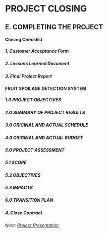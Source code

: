 # PROJECT CLOSING

## E. COMPLETING THE PROJECT

#### Closing Checklist

##### 1. Customer Acceptance Form

##### 2. Lessons Learned Document

##### 3. Final Project Report

#### FRUIT SPOILAGE DETECTION SYSTEM

##### 1.0 PROJECT OBJECTIVES

##### 2.0 SUMMARY OF PROJECT RESULTS

##### 3.0 ORIGINAL AND ACTUAL SCHEDULE

##### 4.0 ORIGINAL AND ACTUAL BUDGET

##### 5.0 PROJECT ASSESSMENT

##### 5.1 SCOPE

##### 5.2 OBJECTIVES

##### 5.3 IMPACTS

##### 6.0 TRANSITION PLAN

##### 4. Close Contract


###### Next: [Project Presentation](https://github.com/n-miera/Fruit-Spoilage-Detection-System/blob/main/PMP/F-PROJECT_PRESENTATION.md)
